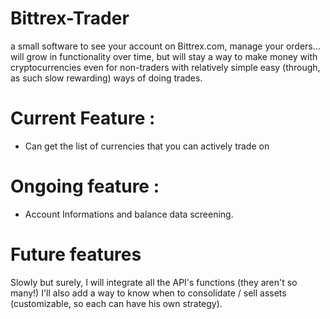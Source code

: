 # Bittrex-Trader
a small software to see your account on Bittrex.com, manage your orders... will grow in functionality over time, but will stay a way to make money with cryptocurrencies even for non-traders with relatively simple easy (through, as such slow rewarding) ways of doing trades.

# Current Feature :
- Can get the list of currencies that you can actively trade on

# Ongoing feature :
- Account Informations and balance data screening.

# Future features
Slowly but surely, I will integrate all the API's functions (they aren't so many!)
I'll also add a way to know when to consolidate / sell assets (customizable, so each can have his own strategy).
